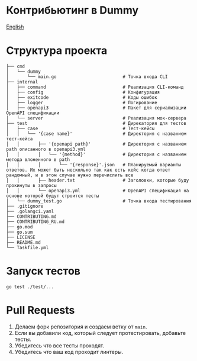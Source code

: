 # Контрибьютинг в Dummy
[English](CONTRIBUTING.md)
# Структура проекта
```
├── cmd
│   └── dummy
│       └── main.go                         # Точка входа CLI
├── internal
│   ├── command                             # Реализация CLI-команд
│   ├── config                              # Конфигурация
│   ├── exitcode                            # Коды ошибок
│   ├── logger                              # Логирование
│   ├── openapi3                            # Пакет для сериализации OpenAPI спецификации
│   └── server                              # Реализация мок-сервера
├── test                                    # Дирекатория для тестов
│   ├── case                                # Тест-кейсы
│   │   └── '{case name}'                   # Директория с названием тест-кейса
│   │       ├── '{openapi path}'            # Директория с названием path описанного в openapi3.yml
│   │       │   └── '{method}'              # Директория с названием метода вложенного в path
│   │       │       └── '{response}'.json   # Планируемый варианты ответов. Их может быть несколько так как есть кейс когда ответ рандомный, и в этом случае нужно перечислить все
│   │       ├── header.txt                  # Заголовки, которые буду прокинуты в запросы
│   │       └── openapi3.yml                # OpenAPI спецификация на основе которой будут строится тесты
│   └── dummy_test.go                       # Точка входа тестирования
├── .gitignore
├── .golangci.yaml
├── CONTRIBUTING.md
├── CONTRIBUTING_RU.md
├── go.mod
├── go.sum
├── LICENSE
├── README.md
└── Taskfile.yml
```
# Запуск тестов

```
go test ./test/...
```

# Pull Requests
1. Делаем форк репозитория и создаем ветку от `main`.
2. Если вы добавили код, который следует протестировать, добавьте тесты.
3. Убедитесь что все тесты проходят.
4. Убедитесь что ваш код проходит линтеры.
